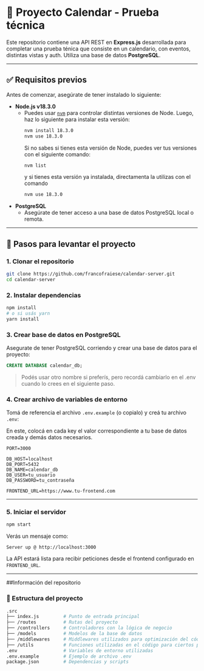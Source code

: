 # 🧠 Proyecto Calendar - Prueba técnica

Este repositorio contiene una API REST en **Express.js** desarrollada para completar una prueba ténica que consiste en un calendario, con eventos, distintas vistas y auth.
Utiliza una base de datos **PostgreSQL**.

---

## ✅ Requisitos previos

Antes de comenzar, asegúrate de tener instalado lo siguiente:

- **Node.js v18.3.0**
  - Puedes usar [`nvm`](https://github.com/nvm-sh/nvm) para controlar distintas versiones de Node. Luego, haz lo siguiente para instalar esta versión:
    ```bash
    nvm install 18.3.0
    nvm use 18.3.0
    ```
    Si no sabes si tienes esta versión de Node, puedes ver tus versiones con el siguiente comando:
    ```bash
    nvm list
    ```
    y si tienes esta versión ya instalada, directamenta la utilizas con el comando
    ```bash
    nvm use 18.3.0
    ```
- **PostgreSQL**
  - Asegúrate de tener acceso a una base de datos PostgreSQL local o remota.

---

## 🚀 Pasos para levantar el proyecto

### 1. Clonar el repositorio

```bash
git clone https://github.com/francofraiese/calendar-server.git
cd calendar-server
```

### 2. Instalar dependencias

```bash
npm install
# o si usás yarn
yarn install
```

### 3. Crear base de datos en PostgreSQL

Asegurate de tener PostgreSQL corriendo y crear una base de datos para el proyecto:

```sql
CREATE DATABASE calendar_db;
```

> Podés usar otro nombre si preferís, pero recordá cambiarlo en el .env cuando lo crees en el siguiente paso.

### 4. Crear archivo de variables de entorno

Tomá de referencia el archivo `.env.example` (o copialo) y creá tu archivo `.env`:

En este, colocá en cada key el valor correspondiente a tu base de datos creada y demás datos necesarios.

```env
PORT=3000

DB_HOST=localhost
DB_PORT=5432
DB_NAME=calendar_db
DB_USER=tu_usuario
DB_PASSWORD=tu_contraseña

FRONTEND_URL=https://www.tu-frontend.com
```

---

### 5. Iniciar el servidor

```bash
npm start
```

Verás un mensaje como:

```
Server up @ http://localhost:3000
```

La API estará lista para recibir peticiones desde el frontend configurado en `FRONTEND_URL`.

---

##Información del repositorio

### 📂 Estructura del proyecto

```bash
.src
├── index.js         # Punto de entrada principal
├── /routes          # Rutas del proyecto
├── /controllers     # Controladores con la lógica de negocio
├── /models          # Modelos de la base de datos
├── /middlewares     # Middlewares utilizados para optimización del código en el ruteo
├── /utils           # Funciones utilizadas en el código para ciertos propósitos específicos.
.env                 # Variables de entorno utilizadas
.env.example         # Ejemplo de archivo .env
package.json         # Dependencias y scripts
```

